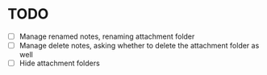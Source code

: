 # TODO

-[ ] Manage renamed notes, renaming attachment folder
-[ ] Manage delete notes, asking whether to delete the attachment folder as well
-[ ] Hide attachment folders
